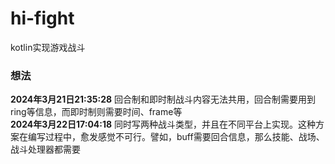 # hi-fight
kotlin实现游戏战斗


### 想法
**2024年3月21日21:35:28** 回合制和即时制战斗内容无法共用，回合制需要用到ring等信息，而即时制则需要时间、frame等  
**2024年3月22日17:04:18** 同时写两种战斗类型，并且在不同平台上实现。这种方案在编写过程中，愈发感觉不可行。譬如，buff需要回合信息，那么技能、战场、战斗处理器都需要  
